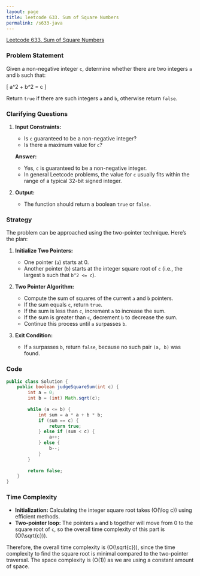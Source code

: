 ```yaml
---
layout: page
title: leetcode 633. Sum of Square Numbers
permalink: /s633-java
---
```

[Leetcode 633. Sum of Square Numbers](https://algoadvance.github.io/algoadvance/l633)
### Problem Statement
Given a non-negative integer `c`, determine whether there are two integers `a` and `b` such that:

\[ a^2 + b^2 = c \]

Return `true` if there are such integers `a` and `b`, otherwise return `false`.

### Clarifying Questions
1. **Input Constraints:**
   - Is `c` guaranteed to be a non-negative integer?
   - Is there a maximum value for `c`?

   **Answer:**
   - Yes, `c` is guaranteed to be a non-negative integer.
   - In general Leetcode problems, the value for `c` usually fits within the range of a typical 32-bit signed integer.

2. **Output:**
   - The function should return a boolean `true` or `false`.

### Strategy
The problem can be approached using the two-pointer technique. Here’s the plan:

1. **Initialize Two Pointers:**
   - One pointer (`a`) starts at 0.
   - Another pointer (`b`) starts at the integer square root of `c` (i.e., the largest `b` such that `b^2 <= c`).

2. **Two Pointer Algorithm:**
   - Compute the sum of squares of the current `a` and `b` pointers.
   - If the sum equals `c`, return `true`.
   - If the sum is less than `c`, increment `a` to increase the sum.
   - If the sum is greater than `c`, decrement `b` to decrease the sum.
   - Continue this process until `a` surpasses `b`.

3. **Exit Condition:**
   - If `a` surpasses `b`, return `false`, because no such pair `(a, b)` was found.

### Code
```java
public class Solution {
    public boolean judgeSquareSum(int c) {
        int a = 0;
        int b = (int) Math.sqrt(c);
        
        while (a <= b) {
            int sum = a * a + b * b;
            if (sum == c) {
                return true;
            } else if (sum < c) {
                a++;
            } else {
                b--;
            }
        }
        
        return false;
    }
}
```

### Time Complexity
- **Initialization:** Calculating the integer square root takes \(O(\log c)\) using efficient methods.
- **Two-pointer loop:** The pointers `a` and `b` together will move from 0 to the square root of `c`, so the overall time complexity of this part is \(O(\sqrt{c})\).

Therefore, the overall time complexity is \(O(\sqrt{c})\), since the time complexity to find the square root is minimal compared to the two-pointer traversal. The space complexity is \(O(1)\) as we are using a constant amount of space.